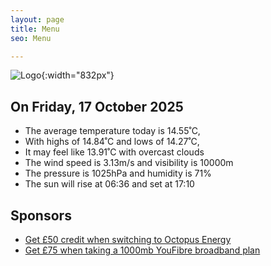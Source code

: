 ```yaml
---
layout: page
title: Menu
seo: Menu

---
```


![Logo](/images/logo.jpg){:width="832px"}

<!-- weather_marker starts -->
## On Friday, 17 October 2025

- The average temperature today is 14.55˚C,
- With highs of 14.84˚C and lows of 14.27˚C,
- It may feel like 13.91˚C with overcast clouds
- The wind speed is 3.13m/s and visibility is 10000m
- The pressure is 1025hPa and humidity is 71%
- The sun will rise at 06:36 and set at 17:10

<!-- weather_marker ends -->

## Sponsors

- [Get £50 credit when switching to Octopus Energy](https://bit.ly/3oD1nnS)
- [Get £75 when taking a 1000mb YouFibre broadband plan](https://aklam.io/91zWhU?)
